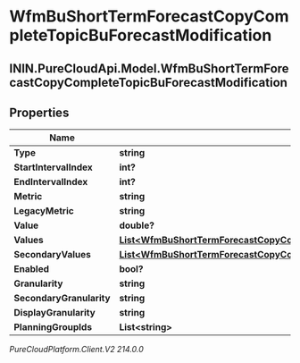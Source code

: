 # WfmBuShortTermForecastCopyCompleteTopicBuForecastModification

## ININ.PureCloudApi.Model.WfmBuShortTermForecastCopyCompleteTopicBuForecastModification

## Properties

|Name | Type | Description | Notes|
|------------ | ------------- | ------------- | -------------|
| **Type** | **string** |  | [optional] |
| **StartIntervalIndex** | **int?** |  | [optional] |
| **EndIntervalIndex** | **int?** |  | [optional] |
| **Metric** | **string** |  | [optional] |
| **LegacyMetric** | **string** |  | [optional] |
| **Value** | **double?** |  | [optional] |
| **Values** | [**List&lt;WfmBuShortTermForecastCopyCompleteTopicModificationIntervalOffsetValue&gt;**](WfmBuShortTermForecastCopyCompleteTopicModificationIntervalOffsetValue) |  | [optional] |
| **SecondaryValues** | [**List&lt;WfmBuShortTermForecastCopyCompleteTopicModificationIntervalOffsetValue&gt;**](WfmBuShortTermForecastCopyCompleteTopicModificationIntervalOffsetValue) |  | [optional] |
| **Enabled** | **bool?** |  | [optional] |
| **Granularity** | **string** |  | [optional] |
| **SecondaryGranularity** | **string** |  | [optional] |
| **DisplayGranularity** | **string** |  | [optional] |
| **PlanningGroupIds** | **List&lt;string&gt;** |  | [optional] |



_PureCloudPlatform.Client.V2 214.0.0_
